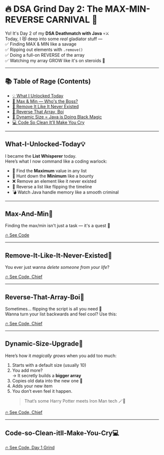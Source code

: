 # 🔥 DSA Grind Day 2: The MAX-MIN-REVERSE CARNIVAL 🎪

Yo! It's Day 2 of my **DSA Deathmatch with Java** 💀⚔️  
Today, I 😻 deep into some *real* gladiator stuff —  
✅ Finding MAX & MIN like a savage  
✅ Ripping out elements with `.remove()`  
✅ Doing a full-on REVERSE of the array  
✅ Watching my array GROW like it's on steroids 🚀

---

## 📚 Table of Rage (Contents)

- [💡 What I Unlocked Today](#What-I-Unlocked-Today)
- [📏 Max & Min — Who's the Boss?](#Max-and-Min)
- [🧼 Remove It Like It Never Existed](#Remove-It-Like-It-Never-Existed)
- [🔁 Reverse That Array, Boi](#Reverse-That-Array-Boi)
- [🧠 Dynamic Size = Java is Doing Black Magic](#Dynamic-Size-Upgrade)
- [💻 Code So Clean It’ll Make You Cry](#Code-so-Clean-itll-Make-You-Cry)

---

## What-I-Unlocked-Today💡

I became the **List Whisperer** today.  
Here’s what I now command like a coding warlock:

- 🦾 Find the **Maximum** value in any list
- 🧊 Hunt down the **Minimum** like a bounty
- ❌ Remove an element like it never existed
- 🔄 Reverse a list like flipping the timeline
- 💣 Watch Java handle memory like a smooth criminal

---

## Max-And-Min📏

Finding the max/min isn't just a task — it's a quest 👑

[🔥 See Code](https://github.com/codewithmrkay/Dsa-Grind-Day2/blob/main/MaxItem.java)

---
## Remove-It-Like-It-Never-Existed🧼

You ever just wanna *delete someone from your life*? 

[🔥 See Code, Chief](https://github.com/codewithmrkay/Dsa-Grind-Day2/blob/main/RemoveItem.java)

---

## Reverse-That-Array-Boi🔁

Sometimes... flipping the script is all you need 🔄  
Wanna turn your list backwards and feel cool? Use this:

[🔥 See Code, Chief](https://github.com/codewithmrkay/Dsa-Grind-Day2/blob/main/Reverse.java)

---

## Dynamic-Size-Upgrade🧠

Here’s how it *magically grows* when you add too much:

1. Starts with a default size (usually 10)
2. You add more?  
   → It secretly builds a **bigger array**
3. Copies old data into the new one 🧳
4. Adds your new item
5. You don’t even feel it happen.  
   > That’s some Harry Potter meets Iron Man tech 🪄🤖

[🔥 See Code, Chief](https://github.com/codewithmrkay/Dsa-Grind-Day2/blob/main/Dynamic.java)

---
## Code-so-Clean-itll-Make-You-Cry💻

[🔥 See Code, Day 1 Grind ](https://github.com/codewithmrkay/Dsa-Grind-Day1)
